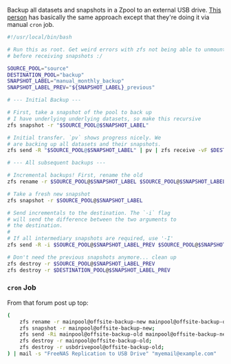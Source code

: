 Backup all datasets and snapshots in a Zpool to an external USB drive. [This person](https://www.ixsystems.com/community/threads/manually-on-demand-replicating-entire-main-pool-to-external-usb-drive-for-physical-offsite-emergency.79804/) has basically the same approach except that they're doing it via manual `cron` job.

```bash
#!/usr/local/bin/bash

# Run this as root. Get weird errors with zfs not being able to unmount
# before receiving snapshots :/

SOURCE_POOL="source"
DESTINATION_POOL="backup"
SNAPSHOT_LABEL="manual_monthly_backup"
SNAPSHOT_LABEL_PREV="${SNAPSHOT_LABEL}_previous"

# --- Initial Backup ---

# First, take a snapshot of the pool to back up
# I have underlying underlying datasets, so make this recursive
zfs snapshot -r "$SOURCE_POOL@$SNAPSHOT_LABEL"

# Initial transfer. `pv` shows progress nicely. We
# are backing up all datasets and their snapshots.
zfs send -R "$SOURCE_POOL@$SNAPSHOT_LABEL" | pv | zfs receive -vF $DESTINATION_POOL

# --- All subsequent backups ---

# Incremental backups! First, rename the old
zfs rename -r $SOURCE_POOL@$SNAPSHOT_LABEL $SOURCE_POOL@$SNAPSHOT_LABEL_PREV

# Take a fresh new snapshot
zfs snapshot -r $SOURCE_POOL@$SNAPSHOT_LABEL

# Send incrementals to the destination. The `-i` flag
# will send the difference between the two arguments to
# the destination.
#
# If all intermediary snapshots are required, use '-I'
zfs send -R -i $SOURCE_POOL@$SNAPSHOT_LABEL_PREV $SOURCE_POOL@$SNAPSHOT_LABEL | pv | zfs receive -vF $DESTINATION_POOL

# Don't need the previous snapshots anymore... clean up
zfs destroy -r $SOURCE_POOL@$SNAPSHOT_LABEL_PREV
zfs destroy -r $DESTINATION_POOL@$SNAPSHOT_LABEL_PREV
```

### `cron` Job

From that forum post up top:

```bash
(
    zfs rename -r mainpool@offsite-backup-new mainpool@offsite-backup-old;
    zfs snapshot -r mainpool@offsite-backup-new;
    zfs send -Ri mainpool@offsite-backup-old mainpool@offsite-backup-new | zfs recv -vFdu usbdrivepool;
    zfs destroy -r mainpool@offsite-backup-old;
    zfs destroy -r usbdrivepool@offsite-backup-old;
) | mail -s "FreeNAS Replication to USB Drive" "myemail@example.com"
```
